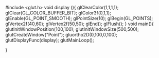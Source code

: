 
#include <glut.h>
void display (){
glClearColor(1,1,1,1);
glClear(GL_COLOR_BUFFER_BIT);
glColor3f(0,1,1);
glEnable(GL_POINT_SMOOTH);
glPointSize(10);
glBegin(GL_POINTS);
glVertex2f(40,60);
glVertex2f(50,50);
glEnd();
   glFlush();
}
void main(){
glutInitWindowPosition(100,100);
glutInitWindowSize(500,500);
glutCreateWindow("Point");
gluortho2D(0,100,0,100);
glutDisplayFunc(display);
glutMainLoop();

}

